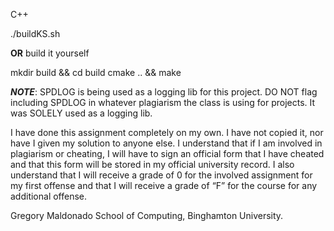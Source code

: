 C++

./buildKS.sh

**OR** build it yourself

mkdir build && cd build 
cmake .. && make

*****NOTE*****: SPDLOG is being used as a logging lib for this project.
DO NOT flag including SPDLOG in whatever plagiarism the class is using for projects.
It was SOLELY used as a logging lib. 

I have done this assignment completely on my own. I have not copied it, nor have
I given my solution to anyone else. I understand that if I am involved in
plagiarism or cheating, I will have to sign an official form that I have cheated
and that this form will be stored in my official university record. I also
understand that I will receive a grade of 0 for the involved assignment for my
first offense and that I will receive a grade of “F” for the course for any
additional offense.

Gregory Maldonado
School of Computing, Binghamton University.
